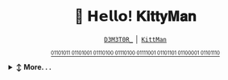 <h1 align="center" title="...">👋 𝗛𝗲𝗹𝗹𝗼! 𝐊𝐢𝐭𝐭𝐲𝐌𝐚𝐧</h1>

<p align="center">
<a href="https://github.com/RetrO-M" title="Github"><code>D3M3T0R_</code></a> │ <a href="https://github.com/0xbd2" title="Github"><code>KittMan</code></a>
 <p align="center"><a href="https://github.com/0xbd2/"><sup><sub>01101011 01101001 01110100 01110100 01111001 01101101 01100001 01101110</sub></sup></a></p>

</p>
 
<details>
   <summary><b>↕️ More. . .</b></summary>
   <br>
<details>
  <summary><b>👤 About</b></summary>
      
<blockquote>

I'm KittyMan, I'm interested in CyberSecurity, I'm Russian and I really like coding

I love sports, my best friends and [D3M3T0R](https://github.com/RetrO-M)

I go hiking with my best friends. I really like the font etc, My dream is to help them    


----

</blockquote>
   

